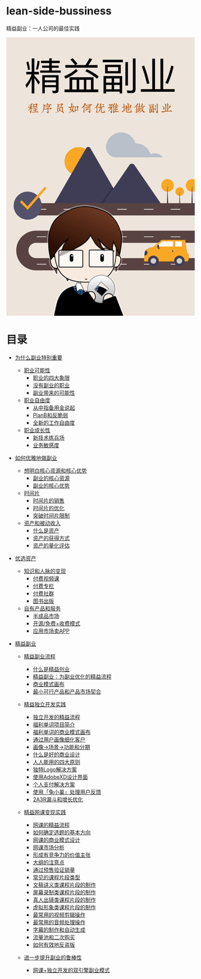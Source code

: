 # lean-side-bussiness
精益副业：一人公司的最佳实践

![cover.jpg](cover.jpg)

# 目录

* [为什么副业特别重要](/src/01.md)
    * [职业可能性](/src/0101.md)
        * [职业的四大象限](/src/010101.md)
        * [没有副业的职业](/src/010102.md)
        * [副业带来的可能性](/src/010103.md)
    * [职业自由度](/src/0102.md)
        * [从中指备用金说起](/src/010201.md)
        * [PlanB和反脆弱](/src/010202.md)
        * [全新的工作自由度](/src/010203.md)
    * [职业成长性](/src/0103.md)
        * [新技术练兵场](/src/010301A.md)
        * [业务敏感度](/src/010302.md)
* [如何优雅地做副业](/src/02.md)
    * [想明白核心资源和核心优势](/src/0201.md)
        * [副业的核心资源](/src/020101.md)
        * [副业的核心优势](/src/020102.md)
    * [时间片](/src/0202.md)
        * [时间片的销售](/src/020201.md)
        * [时间片的优化](/src/020202.md)
        * [突破时间片限制](/src/020203.md)
    * [资产和被动收入](/src/0203.md)
        * [什么是资产](/src/020301.md)
        * [资产的获得方式](/src/020302.md)
        * [资产的量化评估](/src/020303.md)
* [优选资产](/src/03.md)
    * [知识和人脉的变现](/src/0301.md)
        * [付费视频课](/src/030101.md)
        * [付费专栏](/src/030102.md)
        * [付费社群](/src/030103.md)
        * [图书出版](/src/030104.md)
        <!-- * [自媒体](/src/030105.md)-->
        <!-- * [猎头内推](/src/030107.md)  -->
    * [自有产品和服务](/src/0302.md)
        * [半成品市场](/src/030205.md)
        * [开源/免费+收费模式](/src/030204.md)
        <!-- * [订阅式软件](/src/030202.md)-->
        <!--* [非订阅式软件](/src/030203.md) -->
        * [应用市场卖APP](/src/030201.md)
        
* [精益副业](/src/04.md)
    * [精益副业流程](/src/0401.md)
        * [什么是精益创业](/src/040101.md)
        * [精益副业：为副业优化的精益流程](/src/040102.md)
        <!-- * [价值主张及其设计](/src/040103.md) -->
        * [商业模式画布](/src/040104.md)
        * [最小可行产品和产品市场契合](/src/040105.md)
        <!-- * [迭代和增长](/src/040106.md) -->
    * [精益独立开发实践](/src/0403.md)
        * [独立开发的精益流程](/src/040301.md)
        * [福利单词项目简介](/src/040302.md)
        * [福利单词的商业模式画布](/src/040303.md)
        * [通过用户画像细化客户](/src/040304.md)
        * [画像→场景→功能和分期](/src/040305.md)
        * [什么是好的商业设计](/src/040306.md)
        * [人人能用的四大原则](/src/040307.md)
        * [独特Logo解决方案](/src/040308.md)
        * [使用AdobeXD设计界面](/src/040309.md)
        * [个人支付解决方案](/src/040310.md)
        * [使用「兔小巢」处理用户反馈](/src/040311.md)
        * [2A3R漏斗和增长优化](/src/040312.md)
        <!-- * [分享页面和裂变海报](/src/040313.md) -->
    
    * [精益网课变现实践](/src/0402.md)
        * [网课的精益流程](/src/040201.md)
        * [如何确定选题的基本方向](/src/040202.md)
        * [网课的商业模式设计](/src/040203.md)
        * [网课市场分析](/src/040204.md)
        * [形成有竞争力的价值主张](/src/040205.md)
        <!-- * [收益和成本预判](/src/040206.md) -->
        * [大纲的注意点](/src/040207.md)
        * [通过预售验证销量](/src/040209.md)
        * [常见的课程片段类型](/src/040210.md)
        * [文稿讲义类课程片段的制作](/src/040211.md)
        * [屏幕录制类课程片段的制作](/src/040212.md)
        * [真人出镜类课程片段的制作](/src/040213.md)
        * [虚拟形象类课程片段的制作](/src/040214.md)
        * [最常用的视频剪辑操作](/src/040215.md)
        * [最常用的音频处理操作](/src/040216.md)
        * [字幕的制作和自动生成](/src/040217.md)
        * [流量池和二次购买](/src/040218.md)
        * [如何有效地反盗版](/src/040219.md)
        <!-- * [使用网易云课堂进行免费分销](/src/040220.md) -->
    
    * [进一步提升副业的鲁棒性](/src/0404.md)
        * [网课+独立开发的双引擎副业模式](/src/040401.md)


